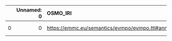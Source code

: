 |    |   Unnamed: 0 | OSMO_IRI                                             | OSMO_DESC      | SBO_IRI                              | SBO_DESC                |
|---:|-------------:|:-----------------------------------------------------|:---------------|:-------------------------------------|:------------------------|
|  0 |            0 | https://emmc.eu/semantics/evmpo/evmpo.ttl#annotation | {'annotation'} | http://biomodels.net/SBO/SBO_0000550 | {'label': 'annotation'} |